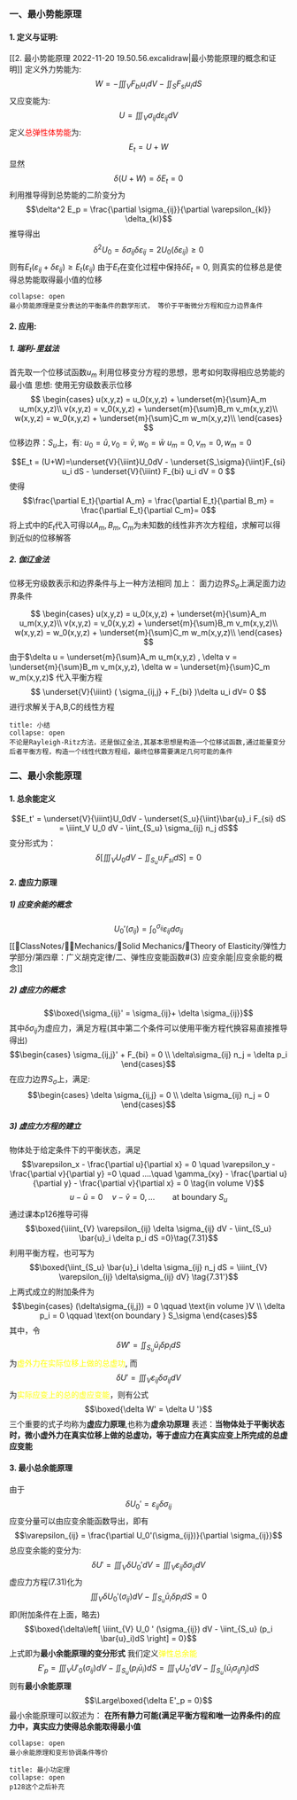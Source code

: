 ### 一、最小势能原理
#### 1. 定义与证明: 
[[2. 最小势能原理 2022-11-20 19.50.56.excalidraw|最小势能原理的概念和证明]]
定义外力势能为: 
$$W = -\iiint_V F_{bi}u_i dV - \iint_S F_{si} u_i dS$$
又应变能为: 
$$U = \iiint_V \sigma_{ij} d\varepsilon_{ij} dV$$
定义<mark style="background: transparent; color: red">总弹性体势能</mark>为:
$$E_t = U + W$$
显然
$$\delta(U+ W) = \delta E_t = 0$$
利用推导得到总势能的二阶变分为
$$\delta^2 E_p = \frac{\partial \sigma_{ij}}{\partial \varepsilon_{kl}} \delta_{kl}$$
推导得出
$$\delta^2 U_0 = \delta \sigma_{ij}\delta \varepsilon_{ij} = 2U_0(\delta\varepsilon_{ij}) \geq 0$$
则有$E_t(\varepsilon_{ij} + \delta \varepsilon_{ij}) \geq E_t(\varepsilon_{ij})$
由于$E_t$在变化过程中保持$\delta E_t =0$, 则真实的位移总是使得总势能取得最小值的位移

`````ad-tip
collapse: open
最小势能原理是变分表达的平衡条件的数学形式， 等价于平衡微分方程和应力边界条件
`````

#### 2. 应用:
##### 1. 瑞利-里兹法
首先取一个位移试函数$u_m$
利用位移变分方程的思想，思考如何取得相应总势能的最小值
思想: 使用无穷级数表示位移
$$ 
\begin{cases}
u(x,y,z) = u_0(x,y,z) + \underset{m}{\sum}A_m u_m(x,y,z)\\
v(x,y,z) = v_0(x,y,z) + \underset{m}{\sum}B_m v_m(x,y,z)\\
w(x,y,z) = w_0(x,y,z) + \underset{m}{\sum}C_m w_m(x,y,z)\\
\end{cases}
$$
位移边界：$S_u$上，有:
$u_0 =\bar{u}, v_0 = \bar{v}, w_0 = \bar{w}$
$u_m = 0,v_m =0, w_m =0$

$$E_t = (U+W)=\underset{V}{\iiint}U_0dV - \underset{S_\sigma}{\iint}F_{si} u_i dS - \underset{V}{\iiint} F_{bi} u_i dV = 0
$$
使得
$$\frac{\partial E_t}{\partial A_m} = \frac{\partial E_t}{\partial B_m} = \frac{\partial E_t}{\partial C_m}= 0$$
将上式中的$E_t$代入可得以$A_m,B_m,C_m$为未知数的线性非齐次方程组，求解可以得到近似的位移解答

##### 2. 伽辽金法

位移无穷级数表示和边界条件与上一种方法相同
加上：
面力边界$S_\sigma$上满足面力边界条件

$$ 
\begin{cases}
u(x,y,z) = u_0(x,y,z) + \underset{m}{\sum}A_m u_m(x,y,z)\\
v(x,y,z) = v_0(x,y,z) + \underset{m}{\sum}B_m v_m(x,y,z)\\
w(x,y,z) = w_0(x,y,z) + \underset{m}{\sum}C_m w_m(x,y,z)\\
\end{cases}
$$
由于$\delta u = \underset{m}{\sum}A_m u_m(x,y,z) , \delta v = \underset{m}{\sum}B_m v_m(x,y,z), \delta w = \underset{m}{\sum}C_m w_m(x,y,z)$
代入平衡方程
$$
\underset{V}{\iiint} ( \sigma_{ij,j} + F_{bi} )\delta u_i dV= 0
$$
进行求解关于A,B,C的线性方程

`````ad-summary
title: 小结
collapse: open
不论是Rayleigh-Ritz方法，还是伽辽金法,其基本思想是构造一个位移试函数,通过能量变分后者平衡方程，构造一个线性代数方程组，最终位移需要满足几何可能的条件
`````

### 二、最小余能原理
#### 1. 总余能定义
$$E_t' = \underset{V}{\iiint}U_0dV - \underset{S_u}{\iint}\bar{u}_i F_{si} dS = \iiint_V U_0 dV - \iint_{S_u} \sigma_{ij} n_j dS$$
变分形式为：
$$\delta \left[ \iiint_V U_0 dV - \iint_{S_u} u_i F_{si}dS \right] = 0$$
#### 2. 虚应力原理
##### 1) 应变余能的概念
$$U_0' (\sigma_{ij}) = \int_{0}^{\sigma_{ij}} \varepsilon_{ij}d\sigma_{ij}$$
[[📘ClassNotes/👨‍🔧Mechanics/🕋Solid Mechanics/🔨Theory of Elasticity/弹性力学部分/第四章：广义胡克定律/二、弹性应变能函数#(3) 应变余能|应变余能的概念]]

##### 2) 虚应力的概念
$$\boxed{\sigma_{ij}' = \sigma_{ij}+ \delta \sigma_{ij}}$$
其中$\delta \sigma_{ij}$为虚应力，满足方程(其中第二个条件可以使用平衡方程代换容易直接推导得出)
$$\begin{cases}
\sigma_{ij,j}' + F_{bi} = 0 \\
\delta\sigma_{ij} n_j = \delta p_i
\end{cases}$$
在应力边界$S_{\sigma}$上，满足: 
$$\begin{cases}
\delta \sigma_{ij,j} = 0 \\
\delta \sigma_{ij} n_j = 0
\end{cases}$$

##### 3) 虚应力方程的建立
物体处于给定条件下的平衡状态，满足
$$\varepsilon_x - \frac{\partial u}{\partial x} = 0 \quad  \varepsilon_y -\frac{\partial v}{\partial y} =0 \quad ....\quad  \gamma_{xy} - \frac{\partial u}{\partial y} - \frac{\partial v}{\partial x} = 0 \tag{in volume V}$$
$$u- \bar{u} = 0\quad  v -\bar{v} = 0, ...\qquad \text{at boundary }S_u$$
通过课本p126推导可得
$$\boxed{\iiint_{V} \varepsilon_{ij} \delta \sigma_{ij} dV - \iint_{S_u} \bar{u}_i \delta p_i dS =0}\tag{7.31}$$
利用平衡方程，也可写为
$$\boxed{\iint_{S_u} \bar{u}_i \delta \sigma_{ij} n_j  dS = \iiint_{V} \varepsilon_{ij} \delta\sigma_{ij} dV} \tag{7.31'}$$
上两式成立的附加条件为
$$\begin{cases}
(\delta\sigma_{ij,j}) = 0 \qquad \text{in volume }V \\
\delta p_i = 0 \qquad \text{on boundary } S_\sigma
\end{cases}$$
其中，令
$$\delta W' =\iint_{S_u} \bar{u}_i \delta p_i dS$$
为<mark style="background: transparent; color: yellow">虚外力在实际位移上做的总虚功</mark>, 而
$$\delta U' = \iiint_{V} \varepsilon_{ij} \delta\sigma_{ij} dV$$
为<mark style="background: transparent; color: yellow">实际应变上的总的虚应变能</mark>，则有公式
$$\boxed{\delta W' = \delta U '}$$
三个重要的式子均称为**虚应力原理**,也称为**虚余功原理**
表述：**当物体处于平衡状态时，微小虚外力在真实位移上做的总虚功，等于虚应力在真实应变上所完成的总虚应变能**

#### 3. 最小总余能原理
由于
$$\delta U_0' = \varepsilon_{ij} \delta \sigma_{ij}$$
应变分量可以由应变余能函数导出，即有
$$\varepsilon_{ij} = \frac{\partial U_0'(\sigma_{ij})}{\partial \sigma_{ij}}$$
总应变余能的变分为: 
$$\delta U' = \iiint_{V} \delta U _0' dV = \iiint_{V} \varepsilon_{ij} \delta\sigma_{ij} dV$$
虚应力方程$(7.31)$化为
$$\iiint_{V} \delta U_0' (\sigma_{ij}) dV - \iint_{S_u} \bar{u}_i \delta p_i dS = 0$$
即(附加条件在上面，略去)
$$\boxed{\delta\left[ \iiint_{V} U_0 ' (\sigma_{ij})  dV - \iint_{S_u} (p_i \bar{u}_i)dS \right] = 0}$$
上式即为**最小余能原理的变分形式**
我们定义<mark style="background: transparent; color: yellow">弹性总余能</mark>
$$E'_p = \iiint_{V} U'_0(\sigma_{ij})dV - \iint_{S_u}(p_i \bar{u}_i) dS = \iiint_{V} U_0' dV - \iint_{S_u} (\bar{u}_i  \sigma_{ij} n_j)dS$$
则有**最小余能原理**
$$\Large\boxed{\delta E'_p = 0}$$
最小余能原理可以叙述为：
**在所有静力可能(满足平衡方程和唯一边界条件)的应力中，真实应力使得总余能取得最小值**

`````ad-tip
collapse: open
最小余能原理和变形协调条件等价
`````

`````ad-note
title: 最小功定理 
collapse: open
p128这个之后补充
`````
